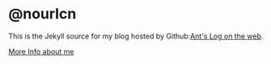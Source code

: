 @nourlcn
=============

This is the Jekyll source for my blog hosted by Github:[Ant's Log on the web](http://blog.ownlinux.net/). 

[More Info about me](http://about.me/nourlcn)
